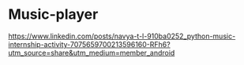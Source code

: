 # Music-player
https://www.linkedin.com/posts/navya-t-l-910ba0252_python-music-internship-activity-7075659700213596160-RFh6?utm_source=share&utm_medium=member_android